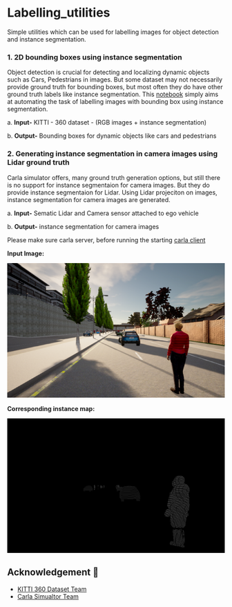 # Labelling_utilities

Simple utilities which can be used for labelling images for object detection and instance segmentation. 

### 1. 2D bounding boxes using instance segmentation

 Object detection is crucial for detecting and localizing dynamic objects such as Cars, Pedestrians in images.
 But some dataset may not necessarily provide ground truth for bounding boxes, but most often they do have other ground truth labels like instance segmentation.
 This [notebook](./bb_instance.ipynb) simply aims at automating the task of labelling images with bounding box using instance segmentation.
 
   a. **Input-**   KITTI - 360 dataset - (RGB images + instance segmentation)
 
   b. **Output-**   Bounding boxes for dynamic objects like cars and pedestrians
 
 

### 2. Generating instance segmentation in camera images using Lidar ground truth
 
 Carla simulator offers, many ground truth generation options, but still there is no support for instance segmentaion for camera images. But they do provide instance segmentaion for Lidar. Using Lidar projeciton on images, instance segmentation for camera images are generated.

 a. **Input-** Sematic Lidar and Camera sensor attached to ego vehicle
 
 b. **Output-** instance segmentation for camera images
 
 Please make sure carla server, before running the starting [carla client](./lidar_to_camera_instance_map.py)
 
 
 **Input Image:**
 
 ![input image](lidar_to_camera_instance_map/279.png)
 
 
 **Corresponding instance map:**
 
 ![corresponding_instance_segmentation](lidar_to_camera_instance_map/279_instance.png)
 
 
## Acknowledgement :pray:
- [KITTI 360 Dataset Team](http://www.cvlibs.net/datasets/kitti-360/)
- [Carla Simualtor Team](https://carla.org/)




  

